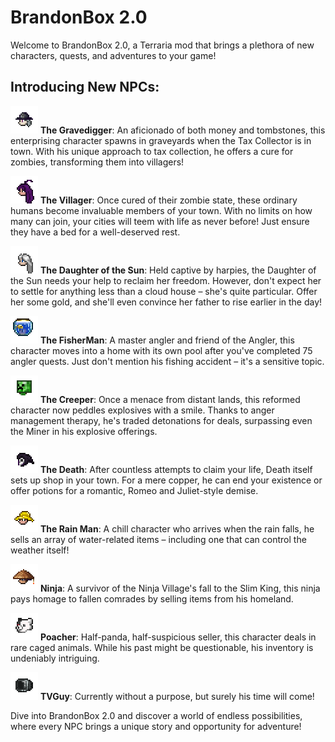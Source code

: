 # BrandonBox 2.0

Welcome to BrandonBox 2.0, a Terraria mod that brings a plethora of new characters, quests, and adventures to your game!

## Introducing New NPCs:

![Gravedigger](https://raw.githubusercontent.com/Gymnopediese/BrandonBox/main/NPCs/Gravedigger/Gravedigger_Head.png) **The Gravedigger**: An aficionado of both money and tombstones, this enterprising character spawns in graveyards when the Tax Collector is in town. With his unique approach to tax collection, he offers a cure for zombies, transforming them into villagers!

![Villager](https://raw.githubusercontent.com/Gymnopediese/BrandonBox/main/NPCs/Villager/Villager_Head.png) **The Villager**: Once cured of their zombie state, these ordinary humans become invaluable members of your town. With no limits on how many can join, your cities will teem with life as never before! Just ensure they have a bed for a well-deserved rest.

![Daughter of the Sun](https://raw.githubusercontent.com/Gymnopediese/BrandonBox/main/NPCs/DaughterOfSun/DaughterOfSun_Head.png) **The Daughter of the Sun**: Held captive by harpies, the Daughter of the Sun needs your help to reclaim her freedom. However, don't expect her to settle for anything less than a cloud house – she's quite particular. Offer her some gold, and she'll even convince her father to rise earlier in the day!

![FisherMan](https://raw.githubusercontent.com/Gymnopediese/BrandonBox/main/NPCs/FisherMan/FisherMan_Head.png) **The FisherMan**: A master angler and friend of the Angler, this character moves into a home with its own pool after you've completed 75 angler quests. Just don't mention his fishing accident – it's a sensitive topic.

![Creeper](https://raw.githubusercontent.com/Gymnopediese/BrandonBox/main/NPCs/Creeper/Creeper_Head.png) **The Creeper**: Once a menace from distant lands, this reformed character now peddles explosives with a smile. Thanks to anger management therapy, he's traded detonations for deals, surpassing even the Miner in his explosive offerings.

![Death](https://raw.githubusercontent.com/Gymnopediese/BrandonBox/main/NPCs/Death/Death_Head.png) **The Death**: After countless attempts to claim your life, Death itself sets up shop in your town. For a mere copper, he can end your existence or offer potions for a romantic, Romeo and Juliet-style demise.

![Rain Man](https://raw.githubusercontent.com/Gymnopediese/BrandonBox/main/NPCs/RainMan/RainMan_Head.png) **The Rain Man**: A chill character who arrives when the rain falls, he sells an array of water-related items – including one that can control the weather itself!

![Ninja](https://raw.githubusercontent.com/Gymnopediese/BrandonBox/main/NPCs/Ronin/Ronin_Head.png) **Ninja**: A survivor of the Ninja Village's fall to the Slim King, this ninja pays homage to fallen comrades by selling items from his homeland.

![Poacher](https://raw.githubusercontent.com/Gymnopediese/BrandonBox/main/NPCs/Poacher/Poacher_Head.png) **Poacher**: Half-panda, half-suspicious seller, this character deals in rare caged animals. While his past might be questionable, his inventory is undeniably intriguing.

![TVGuy](https://raw.githubusercontent.com/Gymnopediese/BrandonBox/main/NPCs/TVGuy/TVGuy_Head.png) **TVGuy**: Currently without a purpose, but surely his time will come!

Dive into BrandonBox 2.0 and discover a world of endless possibilities, where every NPC brings a unique story and opportunity for adventure!
